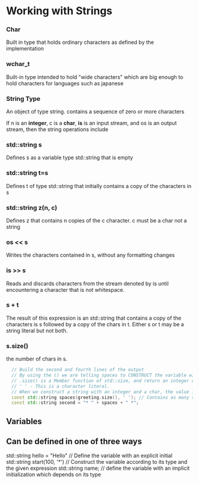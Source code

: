 # Working with Strings

### Char

Built in type that holds ordinary characters as defined by the implementation

### wchar_t

Built-in type intended to hold "wide characters" which are big enough to hold characters for languages such as japanese

### String Type

An object of type string.
contains a sequence of zero or more characters

If n is an **integer**, c is a **char**, **is** is an input stream, and os is an output stream, then the string operations include

### std::string s

Defines s as a variable type std::string that is empty

### std::string t=s

Defines t of type std::string that initially contains a copy of the characters in s

### std::string z(n, c)

Defines z that contains n copies of the c character. c must be a char not a string

### os << s

Writes the characters contained in s, without any formatting changes

### is >> s

Reads and discards characters from the stream denoted by is until encountering a character that is not whitespace.

### s + t

The result of this expression is an std::string that contains a copy of the characters is s followed by a copy of the chars in t. Either s or t may be a string literal but not both.

### s.size()

the number of chars in s.

```c++
  // Build the second and fourth lines of the output
  // By using the () we are telling spaces to CONSTRUCT the variable with expressions.
  // .size() is a Member function of std::size, and return an integer of the number of chars in greeting.
  // ' ' - This is a character literal.
  // When we construct a string with an integer and a char, the value is given as many chars as the integer.
  const std::string spaces(greeting.size(), ' '); // Contains as many spaces as the number of characters in greeting
  const std::string second = "* " + spaces + " *";
```

## Variables

## Can be defined in one of three ways

std::string hello = "Hello" // Define the variable with an explicit initial
std::string start(100, '\*') // Construct the variable according to its type and the given expression
std::string name; // define the variable with an implicit initialization which depends on its type
